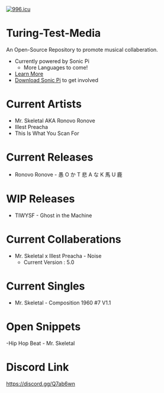 [![996.icu](https://img.shields.io/badge/link-996.icu-red.svg)](https://996.icu)
# Turing-Test-Media

An Open-Source Repository to promote musical collaberation.
- Currently powered by Sonic Pi
     - More Languages to come!
- [Learn More](https://www.youtube.com/watch?v=ENfyOndcvP0)
- [Download Sonic Pi](http://sonic-pi.net/#windows) to get involved

# Current Artists
- Mr. Skeletal AKA Ronovo Ronove
- Illest Preacha
- This Is What You Scan For

# Current Releases
- Ronovo Ronove - 愚 O か T 悲 A な K 馬 U 鹿 

# WIP Releases
- TIWYSF - Ghost in the Machine
	
# Current Collaberations
- Mr. Skeletal x Illest Preacha - Noise
    - Current Version : 5.0

# Current Singles
- Mr. Skeletal - Composition 1960 #7 V1.1

# Open Snippets
-Hip Hop Beat - Mr. Skeletal

# Discord Link
https://discord.gg/Q7ab6wn
